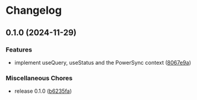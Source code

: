 # Changelog

## 0.1.0 (2024-11-29)


### Features

* implement useQuery, useStatus and the PowerSync context ([8067e9a](https://github.com/aboviq/powersync-solid/commit/8067e9a86bfe1ffec55833caac953f1cac6c59e0))


### Miscellaneous Chores

* release 0.1.0 ([b6235fa](https://github.com/aboviq/powersync-solid/commit/b6235fa7959c6edad8e5e5f72267b76e1635ec61))
